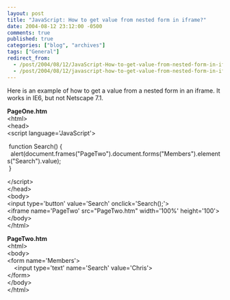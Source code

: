 ```yaml
---
layout: post
title: "JavaScript: How to get value from nested form in iframe?"
date: 2004-08-12 23:12:00 -0500
comments: true
published: true
categories: ["blog", "archives"]
tags: ["General"]
redirect_from: 
  - /post/2004/08/12/JavaScript-How-to-get-value-from-nested-form-in-iframe
  - /post/2004/08/12/javascript-how-to-get-value-from-nested-form-in-iframe
---
```

<!-- more -->
<P>Here is an example of how to get a value from a nested form in an iframe. It works in IE6, but not Netscape 7.1.</P>
<P><STRONG>PageOne.htm<BR></STRONG>&lt;html&gt;<BR>&lt;head&gt;<BR>&lt;script language='JavaScript'&gt;</P>
<P>&nbsp;function Search() {<BR>&nbsp;&nbsp;alert(document.frames("PageTwo").document.forms("Members").elements("Search").value);<BR>&nbsp;}</P>
<P>&lt;/script&gt;<BR>&lt;/head&gt;<BR>&lt;body&gt;<BR>&lt;input type='button' value='Search' onclick='Search();'&gt;<BR>&lt;iframe name='PageTwo' src="PageTwo.htm" width='100%' height='100'&gt;<BR>&lt;/body&gt;<BR>&lt;/html&gt;</P>
<P><STRONG>PageTwo.htm<BR></STRONG>&lt;html&gt;<BR>&lt;body&gt;<BR>&lt;form name='Members'&gt;<BR>&nbsp;&nbsp;&nbsp; &lt;input type='text' name='Search' value='Chris'&gt;<BR>&lt;/form&gt;<BR>&lt;/body&gt;<BR>&lt;/html&gt;</P>
